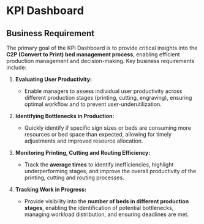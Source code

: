 # KPI Dashboard

## **Business Requirement**

The primary goal of the KPI Dashboard is to provide critical insights into the **C2P (Convert to Print) bed management process**, enabling efficient production management and decision-making. Key business requirements include:

1. **Evaluating User Productivity:** 
    - Enable managers to assess individual user productivity across different production stages (printing, cutting, engraving), ensuring optimal workflow and to prevent user-underutilization.

2. **Identifying Bottlenecks in Production:** 
    - Quickly identify if specific sign sizes or beds are consuming more resources or bed space than expected, allowing for timely adjustments and improved resource allocation.

3. **Monitoring Printing, Cutting and Routing Efficiency:** 
    - Track the **average times** to identify inefficiencies, highlight underperforming stages, and improve the overall productivity of the printing, cutting and routing processes.

4. **Tracking Work in Progress:** 
    - Provide visibility into the **number of beds in different production stages**, enabling the identification of potential bottlenecks, managing workload distribution, and ensuring deadlines are met.

